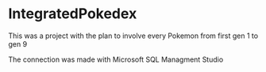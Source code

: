 # IntegratedPokedex
 This was a project with the plan to involve every Pokemon from first gen 1 to gen  9

The connection was made with Microsoft SQL Managment Studio
